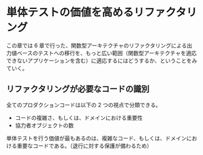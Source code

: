 # 単体テストの価値を高めるリファクタリング

この章では 6 章で行った、関数型アーキテクチャのリファクタリングによる出力値ベースのテストへの移行を、もっと広い範囲（関数型アーキテクチャを適応できないアプリケーションを含む）に適応するにはどうするか、ということをみていく。

## リファクタリングが必要なコードの識別

全てのプロダクションコードは以下の 2 つの視点で分類できる。

- コードの複雑さ、もしくは、ドメインにおける重要性
- 協力者オブジェクトの数

単体テストを行う価値が最もあるのは、複雑なコード、もしくは、ドメインにおける重要なコードである。（退行に対する保護が備わるため）
